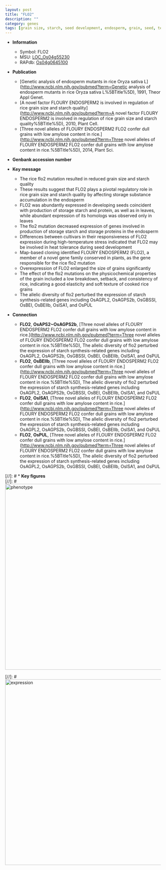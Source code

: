 ```yaml
---
layout: post
title: "FLO2"
description: ""
category: genes
tags: [grain size, starch, seed development, endosperm, grain, seed, temperature]
---
```


* **Information**  
    + Symbol: FLO2  
    + MSU: [LOC_Os04g55230](http://rice.plantbiology.msu.edu/cgi-bin/ORF_infopage.cgi?orf=LOC_Os04g55230)  
    + RAPdb: [Os04g0645100](http://rapdb.dna.affrc.go.jp/viewer/gbrowse_details/irgsp1?name=Os04g0645100)  

* **Publication**  
    + [Genetic analysis of endosperm mutants in rice Oryza sativa L](http://www.ncbi.nlm.nih.gov/pubmed?term=Genetic analysis of endosperm mutants in rice Oryza sativa L%5BTitle%5D), 1991, Theor Appl Genet.
    + [A novel factor FLOURY ENDOSPERM2 is involved in regulation of rice grain size and starch quality](http://www.ncbi.nlm.nih.gov/pubmed?term=A novel factor FLOURY ENDOSPERM2 is involved in regulation of rice grain size and starch quality%5BTitle%5D), 2010, Plant Cell.
    + [Three novel alleles of FLOURY ENDOSPERM2 FLO2 confer dull grains with low amylose content in rice.](http://www.ncbi.nlm.nih.gov/pubmed?term=Three novel alleles of FLOURY ENDOSPERM2 FLO2 confer dull grains with low amylose content in rice.%5BTitle%5D), 2014, Plant Sci.

* **Genbank accession number**  

* **Key message**  
    + The rice flo2 mutation resulted in reduced grain size and starch quality
    + These results suggest that FLO2 plays a pivotal regulatory role in rice grain size and starch quality by affecting storage substance accumulation in the endosperm
    + FLO2 was abundantly expressed in developing seeds coincident with production of storage starch and protein, as well as in leaves, while abundant expression of its homologs was observed only in leaves
    + The flo2 mutation decreased expression of genes involved in production of storage starch and storage proteins in the endosperm
    + Differences between cultivars in their responsiveness of FLO2 expression during high-temperature stress indicated that FLO2 may be involved in heat tolerance during seed development
    + Map-based cloning identified FLOURY ENDOSPERM2 (FLO2), a member of a novel gene family conserved in plants, as the gene responsible for the rice flo2 mutation
    + Overexpression of FLO2 enlarged the size of grains significantly
    + The effect of the flo2 mutations on the physicochemical properties of the grain included a low breakdown, setback, and consistency of rice, indicating a good elasticity and soft texture of cooked rice grains
    + The allelic diversity of flo2 perturbed the expression of starch synthesis-related genes including OsAGPL2, OsAGPS2b, OsGBSSI, OsBEI, OsBEIIb, OsISA1, and OsPUL

* **Connection**  
    + __FLO2__, __OsAPS2~OsAGPS2b__, [Three novel alleles of FLOURY ENDOSPERM2 FLO2 confer dull grains with low amylose content in rice.](http://www.ncbi.nlm.nih.gov/pubmed?term=Three novel alleles of FLOURY ENDOSPERM2 FLO2 confer dull grains with low amylose content in rice.%5BTitle%5D), The allelic diversity of flo2 perturbed the expression of starch synthesis-related genes including OsAGPL2, OsAGPS2b, OsGBSSI, OsBEI, OsBEIIb, OsISA1, and OsPUL
    + __FLO2__, __OsBEIIb__, [Three novel alleles of FLOURY ENDOSPERM2 FLO2 confer dull grains with low amylose content in rice.](http://www.ncbi.nlm.nih.gov/pubmed?term=Three novel alleles of FLOURY ENDOSPERM2 FLO2 confer dull grains with low amylose content in rice.%5BTitle%5D), The allelic diversity of flo2 perturbed the expression of starch synthesis-related genes including OsAGPL2, OsAGPS2b, OsGBSSI, OsBEI, OsBEIIb, OsISA1, and OsPUL
    + __FLO2__, __OsISA1__, [Three novel alleles of FLOURY ENDOSPERM2 FLO2 confer dull grains with low amylose content in rice.](http://www.ncbi.nlm.nih.gov/pubmed?term=Three novel alleles of FLOURY ENDOSPERM2 FLO2 confer dull grains with low amylose content in rice.%5BTitle%5D), The allelic diversity of flo2 perturbed the expression of starch synthesis-related genes including OsAGPL2, OsAGPS2b, OsGBSSI, OsBEI, OsBEIIb, OsISA1, and OsPUL
    + __FLO2__, __OsPUL__, [Three novel alleles of FLOURY ENDOSPERM2 FLO2 confer dull grains with low amylose content in rice.](http://www.ncbi.nlm.nih.gov/pubmed?term=Three novel alleles of FLOURY ENDOSPERM2 FLO2 confer dull grains with low amylose content in rice.%5BTitle%5D), The allelic diversity of flo2 perturbed the expression of starch synthesis-related genes including OsAGPL2, OsAGPS2b, OsGBSSI, OsBEI, OsBEIIb, OsISA1, and OsPUL

[//]: # * **Key figures**  
[//]: # <img src="http://funRiceGenes.github.io/images/FLO2.pheno.png" alt="phenotype"  style="width: 600px;"/>

[//]: # <img src="http://funRiceGenes.github.io/images/FLO2.exp.png" alt="expression"  style="width: 600px;"/>


